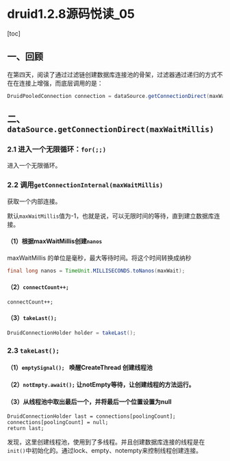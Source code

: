 # druid1.2.8源码悦读_05

[toc]

## 一、回顾

在第四天，阅读了通过过滤链创建数据库连接池的骨架，过滤器通过递归的方式不在在连接上增强，而底层调用的是：

```java
DruidPooledConnection connection = dataSource.getConnectionDirect(maxWaitMillis);
```

## 二、`dataSource.getConnectionDirect(maxWaitMillis)`

### 2.1 进入一个无限循环：`for(;;)`

进入一个无限循环。

### 2.2 调用`getConnectionInternal(maxWaitMillis)`

获取一个内部连接。

默认`maxWaitMillis`值为-1，也就是说，可以无限时间的等待，直到建立数据库连接。

#### （1）根据maxWaitMillis创建`nanos`

maxWaitMillis 的单位是毫秒，最大等待时间。将这个时间转换成纳秒

```java
final long nanos = TimeUnit.MILLISECONDS.toNanos(maxWait);
```

#### （2）`connectCount++;`

```
connectCount++;
```

#### （3）`takeLast();`

```java
DruidConnectionHolder holder = takeLast();
```

### 2.3 `takeLast();`

#### （1）`emptySignal(); ` 唤醒CreateThread 创建线程池

#### （2）`notEmpty.await();` 让notEmpty等待，让创建线程的方法运行。

#### （3）从线程池中取出最后一个，并将最后一个位置设置为null

```
DruidConnectionHolder last = connections[poolingCount];
connections[poolingCount] = null;
return last;
```

发现，这里创建线程池，使用到了多线程。并且创建数据库连接的线程是在`init()`中初始化的。通过lock、empty、notempty来控制线程创建连接。



